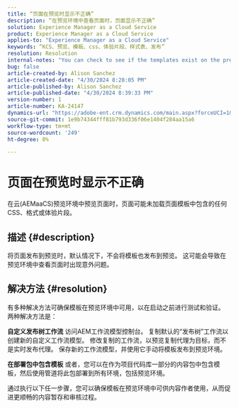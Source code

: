 ```yaml
---
title: “页面在预览时显示不正确”
description: “在预览环境中查看页面时，页面显示不正确”
solution: Experience Manager as a Cloud Service
product: Experience Manager as a Cloud Service
applies-to: "Experience Manager as a Cloud Service"
keywords: “KCS、预览、模板、css、体验片段、样式表、发布”
resolution: Resolution
internal-notes: "You can check to see if the templates exist on the preview server by port forwarding to the preview pod, and then using URL's like this to determine what templates exist: http://localhost:8881/conf/wknd/settings/wcm/templates.7.json"
bug: false
article-created-by: Alison Sanchez
article-created-date: "4/30/2024 8:28:05 PM"
article-published-by: Alison Sanchez
article-published-date: "4/30/2024 8:39:33 PM"
version-number: 1
article-number: KA-24147
dynamics-url: "https://adobe-ent.crm.dynamics.com/main.aspx?forceUCI=1&pagetype=entityrecord&etn=knowledgearticle&id=d6f92521-3007-ef11-9f89-000d3a345e57"
source-git-commit: 1e9b74344fff81b793d336f06e1404f284aa15a6
workflow-type: tm+mt
source-wordcount: '249'
ht-degree: 0%

---
```


# 页面在预览时显示不正确


在云(AEMaaCS)预览环境中预览页面时，页面可能未加载页面模板中包含的任何CSS、格式或体验片段。

## 描述 {#description}

将页面发布到预览时，默认情况下，不会将模板也发布到预览。 这可能会导致在预览环境中查看页面时出现意外问题。

## 解决方法 {#resolution}


有多种解决方法可确保模板在预览环境中可用，以在启动之前进行测试和验证。 两种解决方法是：

<b>自定义发布树工作流</b>
访问AEM工作流模型控制台。
复制默认的“发布树”工作流以创建新的自定义工作流模型。
修改复制的工作流，以预览复制代理为目标，而不是实时发布代理。
保存新的工作流模型，并使用它手动将模板发布到预览环境。

<b>在部署包中包含模板</b>
或者，您可以在作为项目代码库一部分的内容包中包含模板，然后使用管道将此包部署到所有环境，包括预览环境。

通过执行以下任一步骤，您可以确保模板在预览环境中可供内容作者使用，从而促进更顺畅的内容暂存和审核过程。

